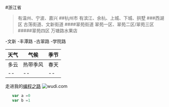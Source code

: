 #浙江省
> 有温州、宁波、嘉兴
##杭州市
>有滨江、余杭、上城、下城、拱墅
###西湖区
>古荡街道、文新街道
####翠苑街道
>翠苑一区、翠苑二区/翠苑三区
#####翠苑四区
>万塘路水果店

-文新
-丰潭路
-古翠路
-学院路

|天气|气候|季节
|--|--|--|
|多云|热带季风|春天|
|--|--|--|

走进我的[编程之路](http://wudi.com)
![wudi.com](https://video.jirengu.com/task-center/default-avatars/8.svg)

``` javascript
   var a =0
   var b =1
```
